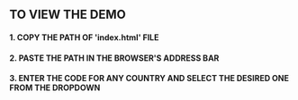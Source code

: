 ## TO VIEW THE DEMO

####  1. COPY THE PATH OF 'index.html' FILE
####  2. PASTE THE PATH IN THE BROWSER'S ADDRESS BAR
####  3. ENTER THE CODE FOR ANY COUNTRY AND SELECT THE DESIRED ONE FROM THE DROPDOWN
